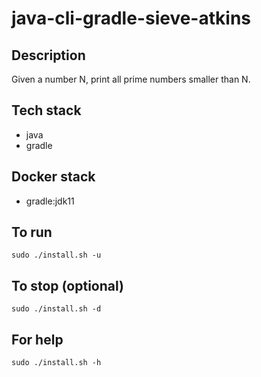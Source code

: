 # java-cli-gradle-sieve-atkins

## Description
Given a number N, print all prime numbers smaller than N.

## Tech stack
- java
- gradle

## Docker stack
- gradle:jdk11

## To run
`sudo ./install.sh -u`

## To stop (optional)
`sudo ./install.sh -d`

## For help
`sudo ./install.sh -h`